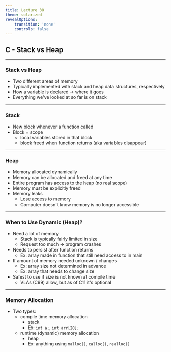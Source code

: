 ```yaml
---
title: Lecture 38
theme: solarized
revealOptions:
    transition: 'none'
    controls: false
---
```


## C - Stack vs Heap

---

### Stack vs Heap

* Two different areas of memory
* Typically implemented with stack and heap data structures, respectively
* How a variable is declared -> where it goes
* Everything we've looked at so far is on stack

---

### Stack

* New block whenever a function called
* Block = scope
    * local variables stored in that block
    * block freed when function returns (aka variables disappear)

---

### Heap

* Memory allocated dynamically
* Memory can be allocated and freed at any time
* Entire program has access to the heap (no real scope)
* Memory must be explicitly freed
* Memory leaks
    * Lose access to memory
    * Computer doesn't know memory is no longer accessible

---

### When to Use Dynamic (Heap)?

* Need a lot of memory
    * Stack is typically fairly limited in size
    * Request too much -> program crashes
* Needs to persist after function returns
    * Ex:  array made in function that still need access to in main
* If amount of memory needed unknown / changes
    * Ex:  array size not determined in advance
    * Ex:  array that needs to change size
* Safest to use if size is not known at compile time
    * VLAs (C99) allow, but as of C11 it's optional

---

### Memory Allocation

* Two types:
    * compile time memory allocation
        * stack
        * Ex: `int a;`, `int arr[20];`
    * runtime (dynamic) memory allocation
        * heap
        * Ex:  anything using `malloc()`, `calloc()`, `realloc()`
